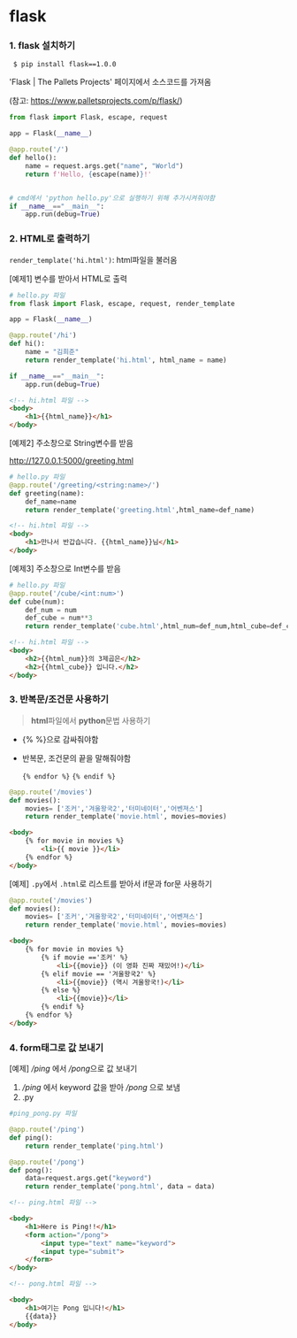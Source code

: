 # flask



### 1. flask 설치하기

```shell
 $ pip install flask==1.0.0 
```



'Flask | The Pallets Projects' 페이지에서 소스코드를 가져옴

(참고: https://www.palletsprojects.com/p/flask/)

```python
from flask import Flask, escape, request

app = Flask(__name__)

@app.route('/')
def hello():
    name = request.args.get("name", "World")
    return f'Hello, {escape(name)}!'


# cmd에서 'python hello.py'으로 실행하기 위해 추가시켜줘야함
if __name__=="__main__":
    app.run(debug=True)
```



### 2. HTML로 출력하기

`render_template('hi.html')`: html파일을 불러옴



[예제1] 변수를 받아서 HTML로 출력

```python
# hello.py 파일
from flask import Flask, escape, request, render_template

app = Flask(__name__)

@app.route('/hi')
def hi():
    name = "김희준"
    return render_template('hi.html', html_name = name)

if __name__=="__main__":
    app.run(debug=True)
```

```html
<!-- hi.html 파일 -->
<body>
    <h1>{{html_name}}</h1>
</body>
```



[예제2] 주소창으로 String변수를 받음

http://127.0.0.1:5000/greeting.html

```python
# hello.py 파일
@app.route('/greeting/<string:name>/')
def greeting(name):
    def_name=name
    return render_template('greeting.html',html_name=def_name)
```

~~~html
<!-- hi.html 파일 -->
<body>
    <h1>만나서 반갑습니다. {{html_name}}님</h1>
</body>
~~~



[예제3] 주소창으로 Int변수를 받음

```python
# hello.py 파일
@app.route('/cube/<int:num>')
def cube(num):
    def_num = num
    def_cube = num**3
    return render_template('cube.html',html_num=def_num,html_cube=def_cube)
```

```html
<!-- hi.html 파일 -->
<body>
    <h2>{{html_num}}의 3제곱은</h2>
    <h2>{{html_cube}} 입니다.</h2>
</body>
```



### 3. 반복문/조건문 사용하기

> **html**파일에서 **python**문법 사용하기	

- {% %}으로 감싸줘야함

- 반복문, 조건문의 끝을 말해줘야함 

  `{% endfor %}` `{% endif %}`

```python
@app.route('/movies')
def movies():
    movies= ['조커','겨울왕국2','터미네이터','어벤져스']
    return render_template('movie.html', movies=movies)
```

```html
<body>
    {% for movie in movies %}
        <li>{{ movie }}</li>
    {% endfor %}
</body>
```



[예제] `.py`에서 `.html`로 리스트를 받아서 if문과 for문 사용하기

```python
@app.route('/movies')
def movies():
    movies= ['조커','겨울왕국2','터미네이터','어벤져스']
    return render_template('movie.html', movies=movies)
```

````html
<body>
    {% for movie in movies %}
        {% if movie =='조커' %}
            <li>{{movie}} (이 영화 진짜 재밌어!)</li>
        {% elif movie == '겨울왕국2' %}
            <li>{{movie}} (역시 겨울왕국!)</li>
        {% else %}
            <li>{{movie}}</li>
        {% endif %}
    {% endfor %}
</body>
````



### 4. form태그로 값 보내기

[예제]  */ping* 에서 */pong*으로 값 보내기

1. */ping* 에서 keyword 값을 받아 */pong* 으로 보냄
2. .py

```python
#ping_pong.py 파일

@app.route('/ping')
def ping():
    return render_template('ping.html')

@app.route('/pong')
def pong():
    data=request.args.get("keyword")
    return render_template('pong.html', data = data)
```

```html
<!-- ping.html 파일 -->

<body>
    <h1>Here is Ping!!</h1>
    <form action="/pong">
        <input type="text" name="keyword">
        <input type="submit">
    </form>
</body>
```

```html
<!-- pong.html 파일 -->

<body>
    <h1>여기는 Pong 입니다!</h1>
    {{data}}
</body>
```













